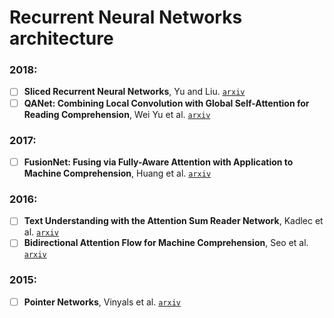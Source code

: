 # Recurrent Neural Networks architecture

### 2018:

- [ ] **Sliced Recurrent Neural Networks**, Yu and Liu. [`arxiv`](https://arxiv.org/abs/1807.02291)
- [ ] **QANet: Combining Local Convolution with Global Self-Attention for Reading Comprehension**,
Wei Yu et al. [`arxiv`](https://arxiv.org/abs/1804.09541)

### 2017:

- [ ] **FusionNet: Fusing via Fully-Aware Attention with Application to Machine Comprehension**,
Huang et al. [`arxiv`](https://arxiv.org/abs/1711.07341)

### 2016:

- [ ] **Text Understanding with the Attention Sum Reader Network**, Kadlec et al.
[`arxiv`](https://arxiv.org/abs/1603.01547)
- [ ] **Bidirectional Attention Flow for Machine Comprehension**, Seo et al.
[`arxiv`](https://arxiv.org/abs/1611.01603)

### 2015:

- [ ] **Pointer Networks**, Vinyals et al. [`arxiv`](https://arxiv.org/abs/1506.03134)
